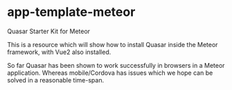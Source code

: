 # app-template-meteor
Quasar Starter Kit for Meteor

This is a resource which will show how to install Quasar inside the Meteor framework, with Vue2 also installed.

So far Quasar has been shown to work successfully in browsers in a Meteor application. 
Whereas mobile/Cordova has issues which we hope can be solved in a reasonable time-span.
